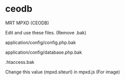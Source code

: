 # ceodb
MRT MPXD (CEODB)

Edit and use these files. (Remove .bak)

application/config/config.php.bak

application/config/database.php.bak

.htaccess.bak

Change this value (mpxd.siteurl) in mpxd.js (For image)
